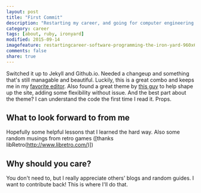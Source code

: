 ```yaml
---
layout: post
title: "First Commit"
description: "Restarting my career, and going for computer engineering."
category: career
tags: [about, ruby, ironyard]
modified: 2015-09-14
imagefeature: restartingcareer-software-programming-the-iron-yard-960x640.jpg
comments: false
share: true
---
```


Switched it up to Jekyll and Github.io. Needed a changeup and something that's still managable and beautiful. Luckily, this is a great combo and keeps me in my [favorite editor](http://www.sublimetext.com/3). Also found a great theme by [this guy](https://github.com/hmfaysal/hmfaysal-omega-theme) to help shape up the site, adding some flexibility without issue. And the best part about the theme? I can understand the code the first time I read it. Props.

## What to look forward to from me
Hopefully some helpful lessons that I learned the hard way. Also some random musings from retro games ([thanks libRetro(http://www.libretro.com/)])

## Why should you care?
You don't need to, but I really appreciate others' blogs and random guides. I want to contribute back! This is where I'll do that.
